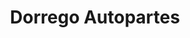 ---
title: "Dorrego Autopartes"
url: /ciudad-autonoma-de-buenos-aires/dorrego-autopartes/
shop: Autoteile
---